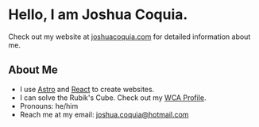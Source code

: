 # Hello, I am Joshua Coquia.

Check out my website at [joshuacoquia.com](https://joshuacoquia.com) for detailed information about me.

## About Me

- I use [Astro](astro.build) and [React](react.dev) to create websites.
- I can solve the Rubik's Cube. Check out my [WCA Profile](https://www.worldcubeassociation.org/persons/2023COQU02).
- Pronouns: he/him
- Reach me at my email: joshua.coquia@hotmail.com

<!-- Template text below: -->
<!--
**JoshuaCoquia/JoshuaCoquia** is a ✨ _special_ ✨ repository because its `README.md` (this file) appears on your GitHub profile.

Here are some ideas to get you started:

- 🔭 I’m currently working on ...
- 🌱 I’m currently learning ...
- 👯 I’m looking to collaborate on ...
- 🤔 I’m looking for help with ...
- 💬 Ask me about ...
- 📫 How to reach me: ...
- 😄 Pronouns: ...
- ⚡ Fun fact: ...
-->
